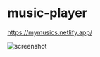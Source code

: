 # music-player

https://mymusics.netlify.app/

![screenshot](https://user-images.githubusercontent.com/71316063/163008581-beaa1506-7d3e-4b29-aa3c-24e8f69de2c1.jpg)


